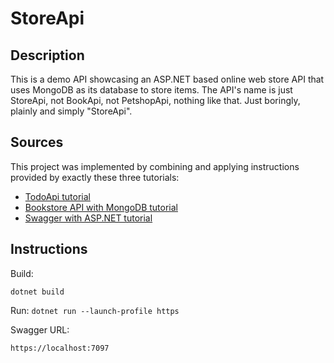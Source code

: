 # StoreApi

## Description

This is a demo API showcasing an ASP.NET based online web store API that uses MongoDB as its database to store items.
The API's name is just StoreApi, not BookApi, not PetshopApi, nothing like that. Just boringly, plainly and simply "StoreApi".

## Sources

This project was implemented by combining and applying instructions provided by exactly these three tutorials:

* [TodoApi tutorial](https://learn.microsoft.com/en-us/aspnet/core/tutorials/first-web-api?view=aspnetcore-8.0&amp;tabs=visual-studio-code)
* [Bookstore API with MongoDB tutorial](https://learn.microsoft.com/en-us/aspnet/core/tutorials/first-mongo-app)
* [Swagger with ASP.NET tutorial](https://learn.microsoft.com/en-us/aspnet/core/tutorials/web-api-help-pages-using-swagger?view=aspnetcore-8.0)

## Instructions

Build:

```dotnet build```

Run:
```dotnet run --launch-profile https```

Swagger URL:
```
https://localhost:7097
```

